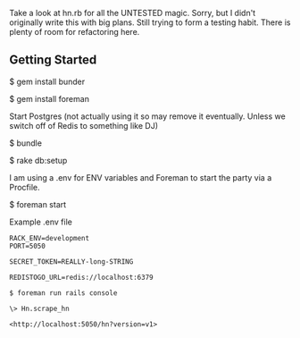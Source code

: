 Take a look at hn.rb for all the UNTESTED magic. Sorry, but I didn't originally write this with big plans. Still trying to form a testing habit. There is plenty of room for refactoring here.


Getting Started
---------------

$ gem install bunder

$ gem install foreman

Start Postgres (not actually using it so may remove it eventually. Unless we switch off of Redis to something like DJ)

$ bundle

$ rake db:setup

I am using a .env for ENV variables and Foreman to start the party via a Procfile.

$ foreman start


Example .env file

```
RACK_ENV=development
PORT=5050

SECRET_TOKEN=REALLY-long-STRING

REDISTOGO_URL=redis://localhost:6379
```

```
$ foreman run rails console

\> Hn.scrape_hn

<http://localhost:5050/hn?version=v1>
```

